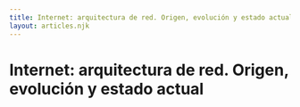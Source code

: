 ```yaml
---
title: Internet: arquitectura de red. Origen, evolución y estado actual
layout: articles.njk
---
```


# Internet: arquitectura de red. Origen, evolución y estado actual

